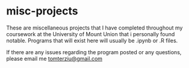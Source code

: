 # misc-projects
These are miscellaneous projects that I have completed throughout my coursework at the University of Mount Union that i personally found notable. Programs that will exist here will usually be .ipynb or .R files.

If there are any issues regarding the program posted or any questions, please email me tomterziu@gmail.com
